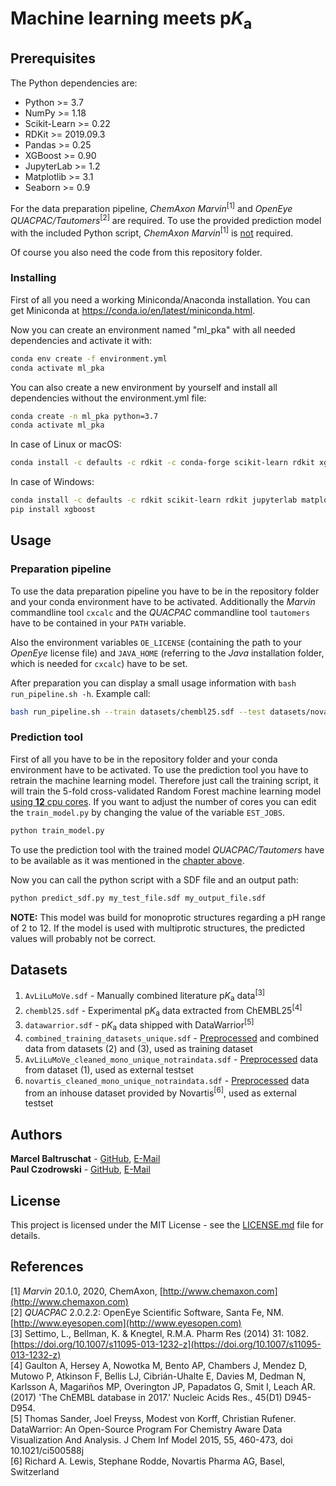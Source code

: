 # Machine learning meets p*K*<sub>a</sub>

## Prerequisites

The Python dependencies are:
* Python >= 3.7
* NumPy >= 1.18
* Scikit-Learn >= 0.22
* RDKit >= 2019.09.3
* Pandas >= 0.25
* XGBoost >= 0.90
* JupyterLab >= 1.2
* Matplotlib >= 3.1
* Seaborn >= 0.9

For the data preparation pipeline, *ChemAxon Marvin*<sup>[1]</sup> and 
*OpenEye QUACPAC/Tautomers*<sup>[2]</sup> are required. To use the provided 
prediction model with the included Python script, *ChemAxon Marvin*<sup>[1]</sup> 
is <ins>not</ins> required.

Of course you also need the code from this repository folder.

### Installing

First of all you need a working Miniconda/Anaconda installation. You can get
Miniconda at https://conda.io/en/latest/miniconda.html.

Now you can create an environment named "ml_pka" with all needed dependencies and
activate it with:
```bash
conda env create -f environment.yml
conda activate ml_pka
```

You can also create a new environment by yourself and install all dependencies without the
environment.yml file:
```bash
conda create -n ml_pka python=3.7
conda activate ml_pka
```
In case of Linux or macOS:
````bash
conda install -c defaults -c rdkit -c conda-forge scikit-learn rdkit xgboost jupyterlab matplotlib seaborn
````

In case of Windows:
```bash
conda install -c defaults -c rdkit scikit-learn rdkit jupyterlab matplotlib seaborn
pip install xgboost
```

## Usage
### <a name="prep"></a>Preparation pipeline
To use the data preparation pipeline you have to be in the repository folder and your conda
environment have to be activated. Additionally the *Marvin* commandline tool `cxcalc` and
the *QUACPAC* commandline tool `tautomers` have to be contained in your `PATH` variable.

Also the environment variables `OE_LICENSE` (containing the path to your *OpenEye* license
file) and `JAVA_HOME` (referring to the *Java* installation folder, which is needed for 
`cxcalc`) have to be set.

After preparation you can display a small usage information with `bash run_pipeline.sh -h`.
Example call:
```bash
bash run_pipeline.sh --train datasets/chembl25.sdf --test datasets/novartis_cleaned_mono_unique_notraindata.sdf
```

### Prediction tool
First of all you have to be in the repository folder and your conda environment have
to be activated. To use the prediction tool you have to retrain the machine learning model.
Therefore just call the training script, it will train the 5-fold cross-validated Random
Forest machine learning model <ins>using **12** cpu cores</ins>. If you want to adjust the number of 
cores you can edit the `train_model.py` by changing the value of the variable `EST_JOBS`.
```bash
python train_model.py
```
To use the prediction tool with the trained model *QUACPAC/Tautomers* have to be available 
as it was mentioned in the [chapter above](#prep).

Now you can call the python script with a SDF file and an output path:
```bash
python predict_sdf.py my_test_file.sdf my_output_file.sdf
```

**NOTE:** This model was build for monoprotic structures regarding a pH range of 2 to 12.
If the model is used with multiprotic structures, the predicted values will probably not
be correct.

## Datasets

1. `AvLiLuMoVe.sdf` - Manually combined literature p<i>K</i><sub>a</sub> data<sup>[3]</sup>
2. `chembl25.sdf` - Experimental p<i>K</i><sub>a</sub> data extracted from ChEMBL25<sup>[4]</sup>
3. `datawarrior.sdf` - p<i>K</i><sub>a</sub> data shipped with DataWarrior<sup>[5]</sup>
4. `combined_training_datasets_unique.sdf` -  [Preprocessed](#prep) and combined data 
from datasets (2) and (3), used as training dataset
5. `AvLiLuMoVe_cleaned_mono_unique_notraindata.sdf` - [Preprocessed](#prep) data from dataset (1),
used as external testset
6. `novartis_cleaned_mono_unique_notraindata.sdf` - [Preprocessed](#prep) data from an inhouse
dataset provided by Novartis<sup>[6]</sup>, used as external testset

## Authors

**Marcel Baltruschat** - [GitHub](https://github.com/mrcblt), [E-Mail](mailto:marcel.baltruschat@tu-dortmund.de)<br>
**Paul Czodrowski** - [GitHub](https://github.com/czodrowskilab), [E-Mail](mailto:paul.czodrowski@tu-dortmund.de)

## License

This project is licensed under the MIT License - see the [LICENSE.md](LICENSE.md) file for details.

## References

[1] *Marvin* 20.1.0, 2020, ChemAxon, [http://www.chemaxon.com](http://www.chemaxon.com)<br>
[2] *QUACPAC* 2.0.2.2: OpenEye Scientific Software, Santa Fe, NM. [http://www.eyesopen.com](http://www.eyesopen.com)<br>
[3] Settimo, L., Bellman, K. & Knegtel, R.M.A. Pharm Res (2014) 31: 1082. 
[https://doi.org/10.1007/s11095-013-1232-z](https://doi.org/10.1007/s11095-013-1232-z)<br>
[4] Gaulton A, Hersey A, Nowotka M, Bento AP, Chambers J, Mendez D, Mutowo P, Atkinson F, 
Bellis LJ, Cibrián-Uhalte E, Davies M, Dedman N, Karlsson A, Magariños MP, Overington JP, 
Papadatos G, Smit I, Leach AR. (2017) 'The ChEMBL database in 2017.' Nucleic Acids Res., 
45(D1) D945-D954.<br>
[5] Thomas Sander, Joel Freyss, Modest von Korff, Christian Rufener. DataWarrior: An Open-Source 
Program For Chemistry Aware Data Visualization And Analysis. J Chem Inf Model 
2015, 55, 460-473, doi 10.1021/ci500588j<br>
[6] Richard A. Lewis, Stephane Rodde, Novartis Pharma AG, Basel, Switzerland
